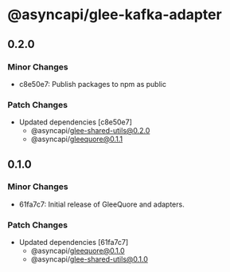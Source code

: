 # @asyncapi/glee-kafka-adapter

## 0.2.0

### Minor Changes

- c8e50e7: Publish packages to npm as public

### Patch Changes

- Updated dependencies [c8e50e7]
  - @asyncapi/glee-shared-utils@0.2.0
  - @asyncapi/gleequore@0.1.1

## 0.1.0

### Minor Changes

- 61fa7c7: Initial release of GleeQuore and adapters.

### Patch Changes

- Updated dependencies [61fa7c7]
  - @asyncapi/gleequore@0.1.0
  - @asyncapi/glee-shared-utils@0.1.0
